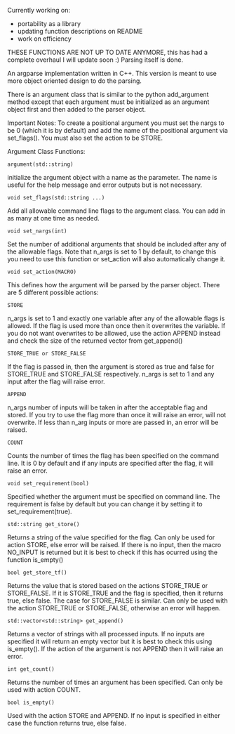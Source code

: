 
Currently working on:
 - portability as a library
 - updating function descriptions on README
 - work on efficiency


THESE FUNCTIONS ARE NOT UP TO DATE ANYMORE, this has had a complete overhaul I will update soon :)
Parsing itself is done.

An argparse implementation written in C++. This version is meant to use more object oriented design to do the parsing.


There is an argument class that is similar to the python add_argument method except that each argument must be initialized as an argument object first and then added to the parser object. 

Important Notes:
To create a positional argument you must set the nargs to be 0 (which it is by default) and add the name of the positional argument via set_flags(). You must also set the action to be STORE. 

Argument Class Functions:

    argument(std::string)

initialize the argument object with a name as the parameter. The name is useful for the help message and error outputs but is not necessary.

    void set_flags(std::string ...)

Add all allowable command line flags to the argument class. You can add in as many at one time as needed.

    void set_nargs(int)

Set the number of additional arguments that should be included after any of the allowable flags. Note that n_args is set to 1 by default, to change this you need to use this function or set_action will also automatically change it.

    void set_action(MACRO)

This defines how the argument will be parsed by the parser object. There are 5 different possible actions:

    STORE

n_args is set to 1 and exactly one variable after any of the allowable flags is allowed. If the flag is used more than once then it overwrites the variable. If you do not want overwrites to be allowed, use the action APPEND instead and check the size of the returned vector from get_append()

    STORE_TRUE or STORE_FALSE

If the flag is passed in, then the argument is stored as true and false for STORE_TRUE and STORE_FALSE respectively. n_args is set to 1 and any input after the flag will raise error.

    APPEND

n_args number of inputs will be taken in after the acceptable flag and stored. If you try to use the flag more than once it will raise an error, will not overwrite. If less than n_arg inputs or more are passed in, an error will be raised.

    COUNT

Counts the number of times the flag has been specified on the command line. It is 0 by default and if any inputs are specified after the flag, it will raise an error.

    void set_requirement(bool)

Specified whether the argument must be specified on command line. The requirement is false by default but you can change it by setting it to set_requirement(true). 

    std::string get_store()

Returns a string of the value specified for the flag. Can only be used for action STORE, else error will be raised. If there is no input, then the macro NO_INPUT is returned but it is best to check if this has ocurred using the function is_empty() 

    bool get_store_tf()

Returns the value that is stored based on the actions STORE_TRUE or STORE_FALSE. If it is STORE_TRUE and the flag is specified, then it returns true, else false. The case for STORE_FALSE is similar. Can only be used with the action STORE_TRUE or STORE_FALSE, otherwise an error will happen.
    
    std::vector<std::string> get_append()

Returns a vector of strings with all processed inputs. If no inputs are specified it will return an empty vector but it is best to check this using is_empty(). If the action of the argument is not APPEND then it will raise an error.

    int get_count()

Returns the number of times an argument has been specified. Can only be used with action COUNT.

    bool is_empty()

Used with the action STORE and APPEND. If no input is specified in either case the function returns true, else false.







